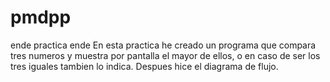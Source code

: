 # pmdpp
ende
practica ende 
En esta practica he creado un programa que compara tres numeros y muestra por pantalla el mayor de ellos, 
o en caso de ser los tres iguales tambien lo indica. 
Despues hice el diagrama de flujo.

